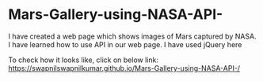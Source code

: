 # Mars-Gallery-using-NASA-API-
I have created a web page which shows images of Mars captured by NASA. I have learned how to use API in our web page. I have used jQuery here

To check how it looks like, click on below link:
https://swapnilswapnilkumar.github.io/Mars-Gallery-using-NASA-API-/
